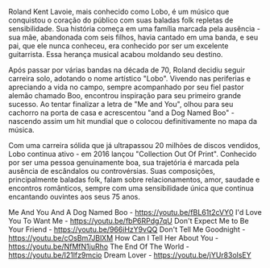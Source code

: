 Roland Kent Lavoie, mais conhecido como Lobo, é um músico que conquistou o coração do público com suas baladas folk repletas de sensibilidade. Sua história começa em uma família marcada pela ausência - sua mãe, abandonada com seis filhos, havia cantado em uma banda, e seu pai, que ele nunca conheceu, era conhecido por ser um excelente guitarrista. Essa herança musical acabou moldando seu destino.

Após passar por várias bandas na década de 70, Roland decidiu seguir carreira solo, adotando o nome artístico "Lobo". Vivendo nas periferias e apreciando a vida no campo, sempre acompanhado por seu fiel pastor alemão chamado Boo, encontrou inspiração para seu primeiro grande sucesso. Ao tentar finalizar a letra de "Me and You", olhou para seu cachorro na porta de casa e acrescentou "and a Dog Named Boo" - nascendo assim um hit mundial que o colocou definitivamente no mapa da música.

Com uma carreira sólida que já ultrapassou 20 milhões de discos vendidos, Lobo continua ativo - em 2016 lançou "Collection Out Of Print". Conhecido por ser uma pessoa genuinamente boa, sua trajetória é marcada pela ausência de escândalos ou controvérsias. Suas composições, principalmente baladas folk, falam sobre relacionamentos, amor, saudade e encontros românticos, sempre com uma sensibilidade única que continua encantando ouvintes aos seus 75 anos.

Me And You And A Dog Named Boo - https://youtu.be/fBL61t2cVY0
I'd Love You To Want Me - https://youtu.be/fbP6RPdg7qU
Don't Expect Me to Be Your Friend - https://youtu.be/966iHzY9vQQ
Don't Tell Me Goodnight - https://youtu.be/cOsBm7JBlXM
How Can I Tell Her About You - https://youtu.be/NfMfN1juRho
The End Of The World - https://youtu.be/I21lfz9mcio
Dream Lover - https://youtu.be/jYUr83olsEY